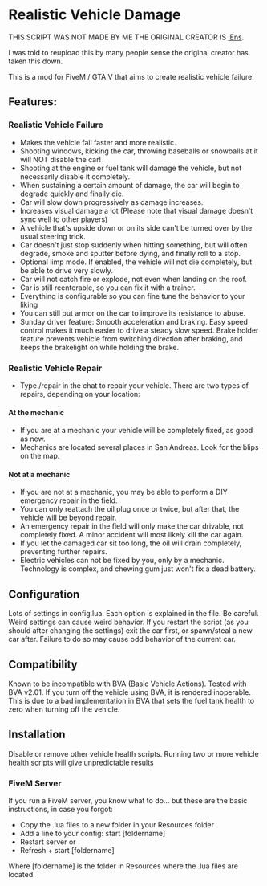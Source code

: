 # Realistic Vehicle Damage

THIS SCRIPT WAS NOT MADE BY ME THE ORIGINAL CREATOR IS [iEns](https://github.com/iEns).

I was told to reupload this by many people sense the original creator has taken this down.

This is a mod for FiveM / GTA V that aims to create realistic vehicle failure.

## Features:
### Realistic Vehicle Failure
* Makes the vehicle fail faster and more realistic.
* Shooting windows, kicking the car, throwing baseballs or snowballs at it will NOT disable the car!
* Shooting at the engine or fuel tank will damage the vehicle, but not necessarily disable it completely.
* When sustaining a certain amount of damage, the car will begin to degrade quickly and finally die.
* Car will slow down progressively as damage increases.
* Increases visual damage a lot  (Please note that visual damage doesn’t sync well to other players)
* A vehicle that's upside down or on its side can't be turned over by the usual steering trick.
* Car doesn't just stop suddenly when hitting something, but will often degrade, smoke and sputter before dying, and finally roll to a stop.
* Optional limp mode. If enabled, the vehicle will not die completely, but be able to drive very slowly.
* Car will not catch fire or explode, not even when landing on the roof.
* Car is still reenterable, so you can fix it with a trainer.
* Everything is configurable so you can fine tune the behavior to your liking
* You can still put armor on the car to improve its resistance to abuse.
* Sunday driver feature: Smooth acceleration and braking. Easy speed control makes it much easier to drive a steady slow speed. Brake holder feature prevents vehicle from switching direction after braking, and keeps the brakelight on while holding the brake.

### Realistic Vehicle Repair
* Type /repair in the chat to repair your vehicle. There are two types of repairs, depending on your location:
#### At the mechanic
* If you are at a mechanic your vehicle will be completely fixed, as good as new.
* Mechanics are located several places in San Andreas. Look for the blips on the map.
#### Not at a mechanic
* If you are not at a mechanic, you may be able to perform a DIY emergency repair in the field.
* You can only reattach the oil plug once or twice, but after that, the vehicle will be beyond repair.
* An emergency repair in the field will only make the car drivable, not completely fixed. A minor accident will most likely kill the car again.
* If you let the damaged car sit too long, the oil will drain completely, preventing further repairs.
* Electric vehicles can not be fixed by you, only by a mechanic. Technology is complex, and chewing gum just won't fix a dead battery.

## Configuration

Lots of settings in config.lua.
Each option is explained in the file.
Be careful. Weird settings can cause weird behavior.
If you restart the script (as you should after changing the settings) exit the car first, or spawn/steal a new car after. Failure to do so may cause odd behavior of the current car.

## Compatibility
Known to be incompatible with BVA (Basic Vehicle Actions). Tested with BVA v2.01. If you turn off the vehicle using BVA, it is rendered inoperable. This is due to a bad implementation in BVA that sets the fuel tank health to zero when turning off the vehicle.

## Installation

Disable or remove other vehicle health scripts. Running two or more vehicle health scripts will give unpredictable results 

### FiveM Server

If you run a FiveM server, you know what to do... but these are the basic instructions, in case you forgot:

* Copy the .lua files to a new folder in your Resources folder
* Add a line to your config: start [foldername]
* Restart server or
* Refresh + start [foldername]

Where [foldername] is the folder in Resources where the .lua files are located.